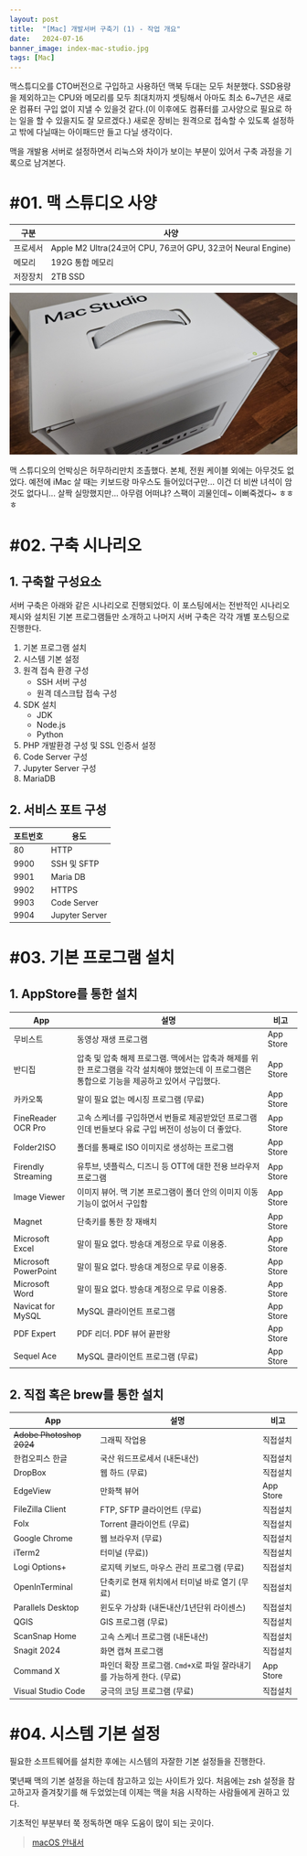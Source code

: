 ```yaml
---
layout: post
title:  "[Mac] 개발서버 구축기 (1) - 작업 개요"
date:   2024-07-16
banner_image: index-mac-studio.jpg
tags: [Mac]
---
```


맥스튜디오를 CTO버전으로 구입하고 사용하던 맥북 두대는 모두 처분했다. SSD용량을 제외하고는 CPU와 메모리를 모두 최대치까지 셋팅해서 아마도 최소 6~7년은 새로운 컴퓨터 구입 없이 지낼 수 있을것 같다.(이 이후에도 컴퓨터를 고사양으로 필요로 하는 일을 할 수 있을지도 잘 모르겠다.) 새로운 장비는 원격으로 접속할 수 있도록 설정하고 밖에 다닐때는 아이패드만 들고 다닐 생각이다.

맥을 개발용 서버로 설정하면서 리눅스와 차이가 보이는 부분이 있어서 구축 과정을 기록으로 남겨본다.

<!--more-->

# #01. 맥 스튜디오 사양

| 구분 | 사양 |
|---|---|
| 프로세서 | Apple M2 Ultra(24코어 CPU, 76코어 GPU, 32코어 Neural Engine) |
| 메모리 | 192G 통합 메모리 |
| 저장장치 | 2TB SSD |

![img](/images/posts/2024/0716/macstudio01.jpg)

맥 스튜디오의 언박싱은 허무하리만치 조촐했다. 본체, 전원 케이블 외에는 아무것도 없었다. 예전에 iMac 살 때는 키보드랑 마우스도 들어있더구만... 이건 더 비싼 녀석이 암것도 없다니... 살짝 실망했지만... 아무렴 어떠냐? 스팩이 괴물인데~ 이뻐죽겠다~ ㅎㅎㅎ

# #02. 구축 시나리오

## 1. 구축할 구성요소

서버 구축은 아래와 같은 시나리오로 진행되었다. 이 포스팅에서는 전반적인 시나리오 제시와 설치된 기본 프로그램들만 소개하고 나머지 서버 구축은 각각 개별 포스팅으로 진행한다.

1. 기본 프로그램 설치
2. 시스템 기본 설정
3. 원격 접속 환경 구성
   - SSH 서버 구성
   - 원격 데스크탑 접속 구성
4. SDK 설치
   - JDK
   - Node.js
   - Python
5. PHP 개발환경 구성 및 SSL 인증서 설정
6. Code Server 구성
7. Jupyter Server 구성
8. MariaDB

## 2. 서비스 포트 구성

| 포트번호 | 용도 |
|---|---|
| 80 | HTTP |
| 9900 | SSH 및 SFTP |
| 9901 | Maria DB |
| 9902 | HTTPS |
| 9903 | Code Server |
| 9904 | Jupyter Server |

# #03. 기본 프로그램 설치

## 1. AppStore를 통한 설치

| App | 설명 | 비고 |
|--|--|--|
| 무비스트 | 동영상 재생 프로그램 | App Store |
| 반디집 | 압축 및 압축 해제 프로그램. 맥에서는 압축과 해제를 위한 프로그램을 각각 설치해야 했었는데 이 프로그램은 통합으로 기능을 제공하고 있어서 구입했다. | App Store |
| 카카오톡 | 말이 필요 없는 메시징 프로그램 (무료) | App Store |
| FineReader OCR Pro | 고속 스케너를 구입하면서 번들로 제공받았던 프로그램인데 번들보다 유료 구입 버전이 성능이 더 좋았다. | App Store |
| Folder2ISO | 폴더를 통째로 ISO 이미지로 생성하는 프로그램 | App Store |
| Firendly Streaming | 유투브, 넷플릭스, 디즈니 등 OTT에 대한 전용 브라우저 프로그램 | App Store |
| Image Viewer | 이미지 뷰어. 맥 기본 프로그램이 폴더 안의 이미지 이동 기능이 없어서 구입함 | App Store |
| Magnet | 단축키를 통한 창 재배치 | App Store |
| Microsoft Excel | 말이 필요 없다. 방송대 계정으로 무료 이용중. | App Store |
| Microsoft PowerPoint | 말이 필요 없다. 방송대 계정으로 무료 이용중. | App Store |
| Microsoft Word | 말이 필요 없다. 방송대 계정으로 무료 이용중. | App Store |
| Navicat for MySQL | MySQL 클라이언트 프로그램 | App Store |
| PDF Expert | PDF 리더. PDF 뷰어 끝판왕 | App Store |
| Sequel Ace | MySQL 클라이언트 프로그램 (무료) | App Store |

## 2. 직접 혹은 brew를 통한 설치

| App | 설명 | 비고 |
|--|--|--|
| ~~Adobe Photoshop 2024~~ | 그래픽 작업용 | 직접설치 |
| 한컴오피스 한글 | 국산 워드프로세서 (내돈내산) | 직접설치 |
| DropBox | 웹 하드 (무료) | 직접설치 |
| EdgeView | 만화책 뷰어 | App Store |
| FileZilla Client | FTP, SFTP 클라이언트 (무료) | 직접설치 |
| Folx | Torrent 클라이언트 (무료) | 직접설치 |
| Google Chrome | 웹 브라우저 (무료) | 직접설치 |
| iTerm2 | 터미널 (무료)) | 직접설치 |
| Logi Options+ | 로지텍 키보드, 마우스 관리 프로그램 (무료) | 직접설치 |
| OpenInTerminal | 단축키로 현재 위치에서 터미널 바로 열기 (무료) | 직접설치 |
| Parallels Desktop | 윈도우 가상화 (내돈내산/1년단위 라이센스) | 직접설치 |
| QGIS | GIS 프로그램 (무료) | 직접설치 |
| ScanSnap Home | 고속 스케너 프로그램 (내돈내산) | 직접설치 |
| Snagit 2024 | 화면 캡쳐 프로그램 | 직접설치 |
| Command X | 파인더 확장 프로그램. `Cmd+X`로 파일 잘라내기를 가능하게 한다. (무료) | App Store |
| Visual Studio Code | 궁극의 코딩 프로그램 (무료) | 직접설치 |

# #04. 시스템 기본 설정

필요한 소프트웨어를 설치한 후에는 시스템의 자잘한 기본 설정들을 진행한다.

몇년째 맥의 기본 설정을 하는데 참고하고 있는 사이트가 있다. 처음에는 zsh 설정을 참고하고자 즐겨찾기를 해 두었었는데 이제는 맥을 처음 시작하는 사람들에게 권하고 있다.

기초적인 부분부터 쭉 정독하면 매우 도움이 많이 되는 곳이다.

> [macOS 안내서](https://subicura.com/mac/)